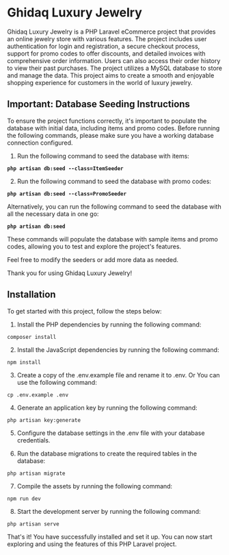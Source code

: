 # Ghidaq Luxury Jewelry
Ghidaq Luxury Jewelry is a PHP Laravel eCommerce project that provides an online jewelry store with various features. The project includes user authentication for login and registration, a secure checkout process, support for promo codes to offer discounts, and detailed invoices with comprehensive order information. Users can also access their order history to view their past purchases. The project utilizes a MySQL database to store and manage the data. This project aims to create a smooth and enjoyable shopping experience for customers in the world of luxury jewelry.


## **Important: Database Seeding Instructions**

To ensure the project functions correctly, it's important to populate the database with initial data, including items and promo codes. Before running the following commands, please make sure you have a working database connection configured.

1. Run the following command to seed the database with items:

**`php artisan db:seed --class=ItemSeeder`**

2. Run the following command to seed the database with promo codes:

**`php artisan db:seed --class=PromoSeeder`**

Alternatively, you can run the following command to seed the database with all the necessary data in one go:

**`php artisan db:seed`**

These commands will populate the database with sample items and promo codes, allowing you to test and explore the project's features.

Feel free to modify the seeders or add more data as needed.

Thank you for using Ghidaq Luxury Jewelry!

## Installation

To get started with this project, follow the steps below:

1. Install the PHP dependencies by running the following command:

`composer install`

2. Install the JavaScript dependencies by running the following command:

`npm install`

3. Create a copy of the .env.example file and rename it to .env. Or You can use the following command:

`cp .env.example .env`

4. Generate an application key by running the following command:

`php artisan key:generate`

5. Configure the database settings in the .env file with your database credentials.

6. Run the database migrations to create the required tables in the database:

`php artisan migrate`

7. Compile the assets by running the following command:

`npm run dev`

8. Start the development server by running the following command:

`php artisan serve`


That's it! You have successfully installed and set it up. You can now start exploring and using the features of this PHP Laravel project.
